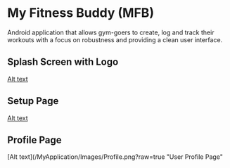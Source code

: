 # My Fitness Buddy (MFB)

Android application that allows gym-goers to create, log and track their workouts with a focus on robustness and providing a clean user interface.

## Splash Screen with Logo
[Alt text](/MyApplication/Images/SplashScreen.png?raw=true "Splash Screen with Logo")

## Setup Page
[Alt text](/MyApplication/Images/Setup.png?raw=true "User Setup Page")

## Profile Page
[Alt text](/MyApplication/Images/Profile.png?raw=true "User Profile Page"
